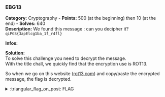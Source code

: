 ### EBG13
**Category:** Cryptography - **Points:** 500 (at the beginning) then 10 (at the end) - **Solves:** 640  
**Description:** We found this message : can you decipher it? `qiPGS{3apElcg1ba_1f_r4fl}`  

**Infos:**    

**Solution:**  
To solve this challenge you need to decrypt the message.  
With the title chall, we quickly find that the encryption use is ROT13.   

So when we go on this website ([rot13.com](https://rot13.com/)) and copy/paste the encrypted message, the flag is decrypted.    

<details>
  <summary>:triangular_flag_on_post: FLAG</summary>

  ```
  dvCTF{3ncRypt1on_1s_e4sy}
  ```
</details>
